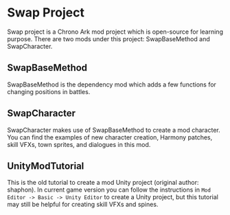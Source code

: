 # Swap Project
Swap project is a Chrono Ark mod project which is open-source for learning purpose.
There are two mods under this project: SwapBaseMethod and SwapCharacter.

## SwapBaseMethod
SwapBaseMethod is the dependency mod which adds a few functions for changing positions in battles.

## SwapCharacter
SwapCharacter makes use of SwapBaseMethod to create a mod character. You can find the examples of new character creation, Harmony patches, skill VFXs, town sprites, and dialogues in this mod.

## UnityModTutorial
This is the old tutorial to create a mod Unity project (original author: shaphon). In current game version you can follow the instructions in `Mod Editor -> Basic -> Unity Editor` to create a Unity project, but this tutorial may still be helpful for creating skill VFXs and spines.
